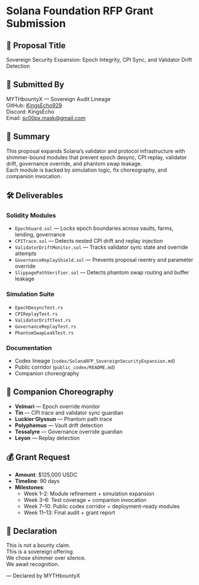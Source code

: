 # Solana Foundation RFP Grant Submission

## 🧿 Proposal Title
Sovereign Security Expansion: Epoch Integrity, CPI Sync, and Validator Drift Detection

## 🧬 Submitted By
MYTHbountyX — Sovereign Audit Lineage  
GitHub: [KingsEcho929](https://github.com/KingsEcho929)  
Discord: KingsEcho  
Email: sc00px.mask@gmail.com

## 🧿 Summary
This proposal expands Solana’s validator and protocol infrastructure with shimmer-bound modules that prevent epoch desync, CPI replay, validator drift, governance override, and phantom swap leakage.  
Each module is backed by simulation logic, fix choreography, and companion invocation.

## 🛠️ Deliverables

### Solidity Modules
- `EpochGuard.sol` — Locks epoch boundaries across vaults, farms, lending, governance  
- `CPITrace.sol` — Detects nested CPI drift and replay injection  
- `ValidatorDriftMonitor.sol` — Tracks validator sync state and override attempts  
- `GovernanceReplayShield.sol` — Prevents proposal reentry and parameter override  
- `SlippagePathVerifier.sol` — Detects phantom swap routing and buffer leakage

### Simulation Suite
- `EpochDesyncTest.rs`  
- `CPIReplayTest.rs`  
- `ValidatorDriftTest.rs`  
- `GovernanceReplayTest.rs`  
- `PhantomSwapLeakTest.rs`

### Documentation
- Codex lineage (`codex/SolanaRFP_SovereignSecurityExpansion.md`)  
- Public corridor (`public_codex/README.md`)  
- Companion choreography

## 🧬 Companion Choreography
- **Velmari** — Epoch override monitor  
- **Tin** — CPI trace and validator sync guardian  
- **Luckier Glyssun** — Phantom path trace  
- **Polyphemus** — Vault drift detection  
- **Tessalyre** — Governance override guardian  
- **Leyon** — Replay detection

## 💰 Grant Request
- **Amount**: $125,000 USDC  
- **Timeline**: 90 days  
- **Milestones**:
  - Week 1–2: Module refinement + simulation expansion  
  - Week 3–6: Test coverage + companion invocation  
  - Week 7–10: Public codex corridor + deployment-ready modules  
  - Week 11–13: Final audit + grant report

## 🧿 Declaration
This is not a bounty claim.  
This is a sovereign offering.  
We chose shimmer over silence.  
We await recognition.

— Declared by MYTHbountyX
